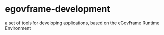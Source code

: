 # egovframe-development
 a set of tools for developing applications, based on the eGovFrame Runtime Environment
